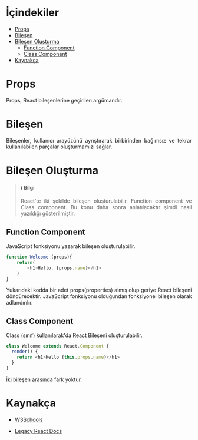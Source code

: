 # İçindekiler
- [Props](#props)
- [Bileşen](#bileşen)
- [Bileşen Oluşturma](#bileşen-oluşturma)
  - [Function Component](#function-component)
  - [Class Component](#class-component)
- [Kaynakça](#kaynakça)

# Props
<p style="text-align: justify;">
Props, React bileşenlerine geçirilen argümandır.</p>

# Bileşen
<p style="text-align: justify">Bileşenler, kullanıcı arayüzünü ayrıştırarak birbirinden bağımsız ve tekrar kullanılabilen parçalar oluşturmamızı sağlar.</p>

# Bileşen Oluşturma
<blockquote style="text-align: justify">
<h4>ℹ️ <b>Bilgi</b></h4>
<p>React'te iki şekilde bileşen oluşturulabilir. Function component ve Class component. Bu konu daha sonra anlatılacaktır şimdi nasıl yazıldığı gösterilmiştir.</p>
</blockquote>

## Function Component
<p style="text-align: justify">JavaScript fonksiyonu yazarak bileşen oluşturulabilir.</p>

````js
function Welcome (props){
    return(
        <h1>Hello, {props.name}</h1>
    )
}
````

<p style="text-align: justify">Yukarıdaki kodda bir adet props(properties) almış olup geriye React bileşeni döndürecektir. JavaScript fonksiyonu olduğundan fonksiyonel bileşen olarak adlandırılır.</p>

## Class Component

<p style="text-align: justify">Class (sınıf) kullanılarak'da React Bileşeni oluşturulabilir.</p>

````js
class Welcome extends React.Component {
  render() {
    return <h1>Hello {this.props.name}</h1>
  }
}
````

<p style="text-align: justify">İki bileşen arasında fark yoktur.</p>

# Kaynakça
- [W3Schools](https://www.w3schools.com/react/react_props.asp)

- [Legacy React Docs](https://legacy.reactjs.org/docs/components-and-props.html)